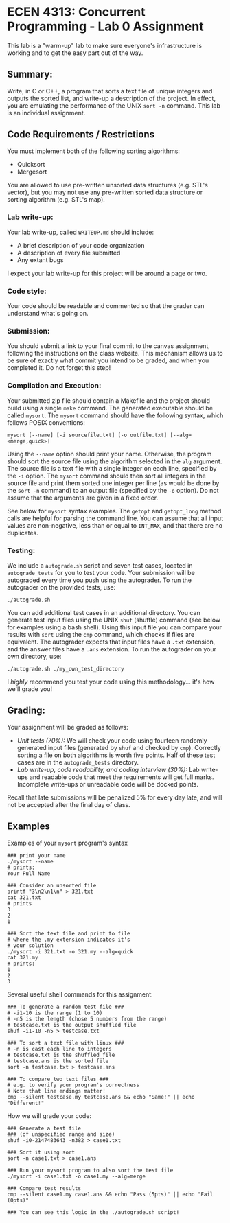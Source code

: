 # ECEN 4313: Concurrent Programming - Lab 0 Assignment


This lab is a "warm-up" lab to make sure everyone's infrastructure is working and to get the easy part out of the way.  

## Summary:
Write, in C or C++, a program that sorts a text file of unique integers and outputs the sorted list, and write-up a description of the project. In effect, you are emulating the performance of the UNIX `sort -n` command.  This lab is an individual assignment.

## Code Requirements / Restrictions
You must implement both of the following sorting algorithms:
* Quicksort
* Mergesort

You are allowed to use pre-written unsorted data structures (e.g. STL's vector), but you may not use any pre-written sorted data structure or sorting algorithm (e.g. STL's map).

### Lab write-up:
Your lab write-up, called `WRITEUP.md` should include:
* A brief description of your code organization
* A description of every file submitted
* Any extant bugs

I expect your lab write-up for this project will be around a page or two.

### Code style:
Your code should be readable and commented so that the grader can understand what's going on.

### Submission:
You should submit a link to your final commit to the canvas assignment, following the instructions on the class website.  This mechanism allows us to be sure of exactly what commit you intend to be graded, and when you completed it.  Do not forget this step!

### Compilation and Execution:
Your submitted zip file should contain a Makefile and the project should build using a single `make` command.  The generated executable should be called `mysort`.  The `mysort` command should have the following syntax, which follows POSIX conventions:

`mysort [--name] [-i sourcefile.txt] [-o outfile.txt] [--alg=<merge,quick>]`

Using the `--name` option should print your name.  Otherwise, the program should sort the source file using the algorithm selected in the `alg` argument.  The source file is a text file with a single integer on each line, specified by the `-i` option.  The `mysort` command should then sort all integers in the source file and print them sorted one integer per line (as would be done by the `sort -n` command) to an output file (specified by the `-o` option).  Do not assume that the arguments are given in a fixed order.

See below for `mysort` syntax examples.  The `getopt` and `getopt_long` method calls are helpful for parsing the command line. You can assume that all input values are non-negative, less than or equal to `INT_MAX`, and that there are no duplicates.

### Testing:
We include a `autograde.sh` script and seven test cases, located in `autograde_tests` for you to test your code.  Your submission will be autograded every time you push using the autograder.  To run the autograder on the provided tests, use:

`./autograde.sh`

You can add additional test cases in an additional directory.  You can generate test input files using the UNIX `shuf` (shuffle) command (see below for examples using a bash shell).  Using this input file you can compare your results with `sort` using the `cmp` command, which checks if files are equivalent.  The autograder expects that input files have a `.txt` extension, and the answer files have a `.ans` extension. To run the autograder on your own directory, use:

`./autograde.sh ./my_own_test_directory`

I _highly_ recommend you test your code using this methodology... it's how we'll grade you!



## Grading:
Your assignment will be graded as follows:
* *Unit tests (70%):*
We will check your code using fourteen randomly generated input files (generated by `shuf` and checked by `cmp`).  Correctly sorting a file on both algorithms is worth five points.  Half of these test cases are in the `autograde_tests` directory.
* *Lab write-up, code readability, and coding interview (30%):* 
Lab write-ups and readable code that meet the requirements will get full marks. Incomplete write-ups or unreadable code will be docked points.

Recall that late submissions will be penalized 5% for every day late, and will not be accepted after the final day of class.

## Examples

Examples of your `mysort` program's syntax
```
### print your name
./mysort --name
# prints:
Your Full Name

### Consider an unsorted file
printf "3\n2\n1\n" > 321.txt
cat 321.txt
# prints
3
2
1

### Sort the text file and print to file
# where the .my extension indicates it's
# your solution
./mysort -i 321.txt -o 321.my --alg=quick
cat 321.my
# prints:
1
2
3
```

Several useful shell commands for this assignment:
```
### To generate a random test file ###
# -i1-10 is the range (1 to 10)
# -n5 is the length (chose 5 numbers from the range)
# testcase.txt is the output shuffled file
shuf -i1-10 -n5 > testcase.txt

### To sort a text file with linux ###
# -n is cast each line to integers
# testcase.txt is the shuffled file
# testcase.ans is the sorted file
sort -n testcase.txt > testcase.ans

### To compare two text files ###
# e.g. to verify your program's correctness
# Note that line endings matter!
cmp --silent testcase.my testcase.ans && echo "Same!" || echo "Different!"
```


How we will grade your code:
```
### Generate a test file
### (of unspecified range and size)
shuf -i0-2147483643 -n382 > case1.txt

### Sort it using sort
sort -n case1.txt > case1.ans

### Run your mysort program to also sort the test file
./mysort -i case1.txt -o case1.my --alg=merge

### Compare test results
cmp --silent case1.my case1.ans && echo "Pass (5pts)" || echo "Fail (0pts)"

### You can see this logic in the ./autograde.sh script!
```
